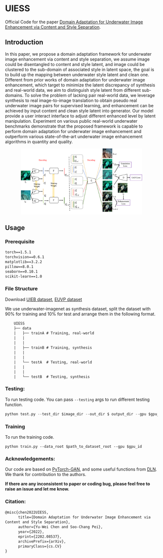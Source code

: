 # UIESS

Official Code for the paper [Domain Adaptation for Underwater Image Enhancement via Content and Style Separation]().

## Introduction
In this paper, we propose a domain adaptation framework for underwater image enhancement via content and style separation, we assume image could be disentangled to content and style latent, and image could be clustered to the sub-domain of associated style in latent space, the goal is to build up the mapping between underwater style latent and clean one. Different from prior works of domain adaptation for underwater image enhancement, which target to minimize the latent discrepancy of synthesis and real-world data, we aim to distinguish style latent from different sub-domains. To solve the problem of lacking pair real-world data, we leverage synthesis to real image-to-image translation to obtain pseudo real underwater image pairs for supervised learning, and enhancement can be achieved by input content and clean style latent into generator. Our model provide a user interact interface to adjust different enhanced level by latent manipulation. Experiment on various public real-world underwater benchmarks demonstrate that the proposed framework is capable to perform domain adaptation for underwater image enhancement and outperform various state-of-the-art underwater image enhancement algorithms in quantity and quality.
<p align="center">
  <img src="asset/model.png" width="400"/>
</p>

## Usage
### Prerequisite
```
torch==1.5.1
torchvision==0.6.1
matplotlib==3.2.2
pillow==8.0.1
seaborn==0.10.1
scikit-learn==1.0
```

### File Structure
Download [UIEB dataset](https://li-chongyi.github.io/proj_benchmark.html), [EUVP dataset](http://irvlab.cs.umn.edu/resources/euvp-dataset)

We use underwater-imagenet as synthesis dataset, split the dataset with 90% for training and 10% for test and arrange them in the following format.
```
    UIESS
    ├── data 
    |   ├── trainA # Training, real-world   
    |   |
    |   |      
    |   ├── trainB # Training, synthesis    
    |   |   
    |   |   
    |   └── testA  # Testing, real-world         
    |   |
    |   |             
    |   └── testB  # Testing, synthesis
```

### Testing:
To run testing code. You can pass `--testing` args to run different testing function.
``` python
python test.py --test_dir $image_dir --out_dir $ output_dir --gpu $gpu_id
```
### Training
To run the training code.
```
python train.py --data_root $path_to_dataset_root --gpu $gpu_id
```

### Acknowledgements:
Our code are based on [PyTorch-GAN](https://github.com/eriklindernoren/PyTorch-GAN),
  and some useful functions from
  [DLN](https://github.com/WangLiwen1994/DLN). We thank for contribution to the authors.

**If there are any inconsistent to paper or coding bug, please feel free to raise an issue and let me know.** 
### Citation:

```
@misc{chen2022UIESS,
      title={Domain Adaptation for Underwater Image Enhancement via Content and Style Separation}, 
      author={Yu-Wei Chen and Soo-Chang Pei},
      year={2022},
      eprint={2202.08537},
      archivePrefix={arXiv},
      primaryClass={cs.CV}
}
```
